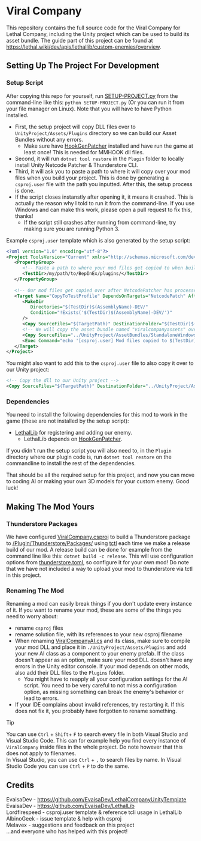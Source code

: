 # Viral Company

This repository contains the full source code for the Viral Company for Lethal Company, including the Unity project which can be used to build its asset bundle. The guide part of this project can be found at https://lethal.wiki/dev/apis/lethallib/custom-enemies/overview.

## Setting Up The Project For Development

### Setup Script

After copying this repo for yourself, run [SETUP-PROJECT.py](/SETUP-PROJECT.py) from the command-line like this: `python SETUP-PROJECT.py` (Or you can run it from your file manager on Linux). Note that you will have to have Python installed.  
- First, the setup project will copy DLL files over to `UnityProject/Assets/Plugins` directory so we can build our Asset Bundles without any errors.
    - Make sure have [HookGenPatcher](https://thunderstore.io/c/lethal-company/p/Evaisa/HookGenPatcher/) installed and have run the game at least once! This is needed for MMHOOK dll files.
- Second, it will run `dotnet tool restore` in the `Plugin` folder to locally install Unity Netcode Patcher & Thunderstore CLI.
- Third, it will ask you to paste a path to where it will copy over your mod files when you build your project. This is done by generating a `csproj.user` file with the path you inputted. After this, the setup process is done.
- If the script closes instanstly after opening it, it means it crashed. This is actually the reason why I told to run it from the command-line. If you use Windows and can make this work, please open a pull request to fix this, thanks!
    - If the script still crashes after running from command-line, try making sure you are running Python 3.

Example `csproj.user` template which is also generated by the setup script:
```xml
<?xml version="1.0" encoding="utf-8"?>
<Project ToolsVersion="Current" xmlns="http://schemas.microsoft.com/developer/msbuild/2003">
   <PropertyGroup>
      <!-- Paste a path to where your mod files get copied to when building.  Include the last slash '/' -->
      <TestDir>/my/path/to/BepInEx/plugins/</TestDir>
   </PropertyGroup>
   
   <!-- Our mod files get copied over after NetcodePatcher has processed our DLL -->
   <Target Name="CopyToTestProfile" DependsOnTargets="NetcodePatch" AfterTargets="PostBuildEvent">
      <MakeDir
         Directories="$(TestDir)$(AssemblyName)-DEV/"
         Condition="!Exists('$(TestDir)$(AssemblyName)-DEV/')"
      />
      <Copy SourceFiles="$(TargetPath)" DestinationFolder="$(TestDir)$(AssemblyName)-DEV/"/>
      <!-- We will copy the asset bundle named "viralcompanyassets" over -->
      <Copy SourceFiles="../UnityProject/AssetBundles/StandaloneWindows/viralcompanyassets" DestinationFolder="$(TestDir)$(AssemblyName)-DEV/"/>
      <Exec Command="echo '[csproj.user] Mod files copied to $(TestDir)$(AssemblyName)-DEV/'" />
   </Target>
</Project>
```
You might also want to add this to the `csproj.user` file to also copy it over to our Unity project:
```xml
<!-- Copy the dll to our Unity project -->
<Copy SourceFiles="$(TargetPath)" DestinationFolder="../UnityProject/Assets/Plugins/"/>    
```

### Dependencies

You need to install the following dependencies for this mod to work in the game (these are not installed by the setup script):

- [LethalLib](https://thunderstore.io/c/lethal-company/p/Evaisa/LethalLib/) for registering and adding our enemy.
    - LethalLib depends on [HookGenPatcher](https://thunderstore.io/c/lethal-company/p/Evaisa/HookGenPatcher/).

If you didn't run the setup script you will also need to, in the `Plugin` directory where our plugin code is, run `dotnet tool restore` on the commandline to install the rest of the dependencies.

 That should be all the required setup for this project, and now you can move to coding AI or making your own 3D models for your custom enemy. Good luck!

## Making The Mod Yours

### Thunderstore Packages

We have configured [ViralCompany.csproj](/Plugin/ViralCompany.csproj) to build a Thunderstore package to [/Plugin/Thunderstore/Packages/](/Plugin/Thunderstore/Packages/) using [tctl](https://github.com/thunderstore-io/thunderstore-cli/wiki) each time we make a release build of our mod. A release build can be done for example from the command line like this: `dotnet build -c release`. This will use configuration options from [thunderstore.toml](/Plugin/Thunderstore/thunderstore.toml), so configure it for your own mod! Do note that we have not included a way to upload your mod to thunderstore via tctl in this project.

### Renaming The Mod

Renaming a mod can easily break things if you don't update every instance of it. If you want to rename your mod, these are some of the things you need to worry about:
- rename `csproj` files
- rename solution file, with its references to your new csproj filename
- When renaming [ViralCompanyAI.cs](/Plugin/src/ViralCompanyAI.cs) and its class, make sure to compile your mod DLL and place it in `./UnityProject/Assets/Plugins` and add your new AI class as a component to your enemy prefab. If the class doesn't appear as an option, make sure your mod DLL doesn't have any errors in the Unity editor console. If your mod depends on other mods, also add their DLL files to the `Plugins` folder.
    - You might have to reapply all your configuration settings for the AI script. You need to be very careful to not miss a configuration option, as missing something can break the enemy's behavior or lead to errors.
- If your IDE complains about invalid references, try restarting it. If this does not fix it, you probably have forgotten to rename something.

> [!TIP]  
> You can use `Ctrl` + `Shift`+ `F` to search every file in both Visual Studio and Visual Studio Code. This can for example help you find every instance of `ViralCompany` inside files in the whole project. Do note however that this does not apply to filenames.  
> In Visual Studio, you can use `Ctrl` + `,` to search files by name. In Visual Studio Code you can use `Ctrl` + `P` to do the same.

## Credits

EvaisaDev - https://github.com/EvaisaDev/LethalCompanyUnityTemplate  
EvaisaDev - https://github.com/EvaisaDev/LethalLib  
Lordfirespeed - csproj.user template & reference tcli usage in LethalLib  
AlbinoGeek - issue template & help with csproj  
Melavex - suggestions and feedback on this project  
...and everyone who has helped with this project!